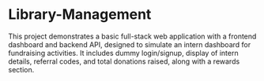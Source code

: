 # Library-Management
This project demonstrates a basic full-stack web application with a frontend dashboard and backend API, designed to simulate an intern dashboard for fundraising activities. It includes dummy login/signup, display of intern details, referral codes, and total donations raised, along with a rewards section.
